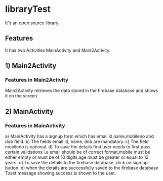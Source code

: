 # libraryTest

It's an open source library
## Features
It has two Activities MainActivity and Main2Activity.
## 1) Main2Activity 
### Features in Main2Activity
Main2Activity retrieves the data stored in the firebase database and shows it on the screen.

## 2) MainActivity
### Features in MainActivity
a) MainActivity has a signup form which has email id,name,mobileno and dob field.
b) The fields email id, name, dob are mandatory.
c) The field mobileno is optional.
d) To save the details first user needs to first pass certain validations i.e email should be of correct format,mobile must be either empty or must be of 10 digits,age must be greater or equal to 13 years.
d) To save the details to the firebase database, click on sign up button.
e) when the details are successfully saved to the firebase database Toast message showing success is shown to the user.
